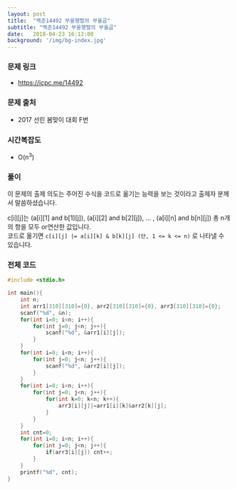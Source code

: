 ```yaml
---
layout: post
title:  "백준14492 부울행렬의 부울곱"
subtitle: "백준14492 부울행렬의 부울곱"
date:   2018-04-23 16:12:00
background: '/img/bg-index.jpg'
---
```


### 문제 링크
* https://icpc.me/14492

### 문제 출처
* 2017 선린 봄맞이 대회 F번

### 시간복잡도
* O(n<sup>3</sup>)

### 풀이
이 문제의 출제 의도는 주어진 수식을 코드로 옮기는 능력을 보는 것이라고 출제자 분께서 말씀하셨습니다.

c[i][j]는 (a[i][1] and b[1][j]), (a[i][2] and b[2][j]), ... , (a[i][n] and b[n][j]) 총 n개의 항을 모두 or연산한 값입니다.<br>
코드로 옮기면 `c[i][j] |= a[i][k] & b[k][j] (단, 1 <= k <= n)` 로 나타낼 수 있습니다.

### 전체 코드
```cpp
#include <stdio.h>

int main(){
	int n;
	int arr1[310][310]={0}, arr2[310][310]={0}, arr3[310][310]={0};
	scanf("%d", &n);
	for(int i=0; i<n; i++){
		for(int j=0; j<n; j++){
			scanf("%d", &arr1[i][j]);
		}
	}
	for(int i=0; i<n; i++){
		for(int j=0; j<n; j++){
			scanf("%d", &arr2[i][j]);
		}
	}
	for(int i=0; i<n; i++){
		for(int j=0; j<n; j++){
			for(int k=0; k<n; k++){
				arr3[i][j]|=arr1[i][k]&arr2[k][j];
			}
		}
	}
	int cnt=0;
	for(int i=0; i<n; i++){
		for(int j=0; j<n; j++){
			if(arr3[i][j]) cnt++;
		}
	}
	printf("%d", cnt);
}
```
